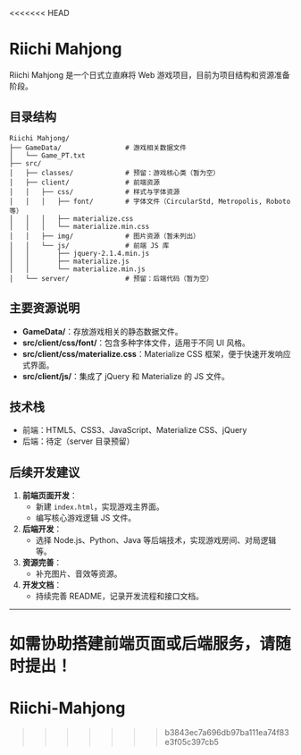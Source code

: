 <<<<<<< HEAD
# Riichi Mahjong

Riichi Mahjong 是一个日式立直麻将 Web 游戏项目，目前为项目结构和资源准备阶段。

## 目录结构

```
Riichi Mahjong/
├── GameData/                # 游戏相关数据文件
│   └── Game_PT.txt
├── src/
│   ├── classes/             # 预留：游戏核心类（暂为空）
│   ├── client/              # 前端资源
│   │   ├── css/             # 样式与字体资源
│   │   │   ├── font/        # 字体文件（CircularStd, Metropolis, Roboto 等）
│   │   │   ├── materialize.css
│   │   │   └── materialize.min.css
│   │   ├── img/             # 图片资源（暂未列出）
│   │   └── js/              # 前端 JS 库
│   │       ├── jquery-2.1.4.min.js
│   │       ├── materialize.js
│   │       └── materialize.min.js
│   └── server/              # 预留：后端代码（暂为空）
```

## 主要资源说明
- **GameData/**：存放游戏相关的静态数据文件。
- **src/client/css/font/**：包含多种字体文件，适用于不同 UI 风格。
- **src/client/css/materialize.css**：Materialize CSS 框架，便于快速开发响应式界面。
- **src/client/js/**：集成了 jQuery 和 Materialize 的 JS 文件。

## 技术栈
- 前端：HTML5、CSS3、JavaScript、Materialize CSS、jQuery
- 后端：待定（server 目录预留）

## 后续开发建议
1. **前端页面开发**：
   - 新建 `index.html`，实现游戏主界面。
   - 编写核心游戏逻辑 JS 文件。
2. **后端开发**：
   - 选择 Node.js、Python、Java 等后端技术，实现游戏房间、对局逻辑等。
3. **资源完善**：
   - 补充图片、音效等资源。
4. **开发文档**：
   - 持续完善 README，记录开发流程和接口文档。

---

如需协助搭建前端页面或后端服务，请随时提出！ 
=======
# Riichi-Mahjong
>>>>>>> b3843ec7a696db97ba111ea74f83e3f05c397cb5
